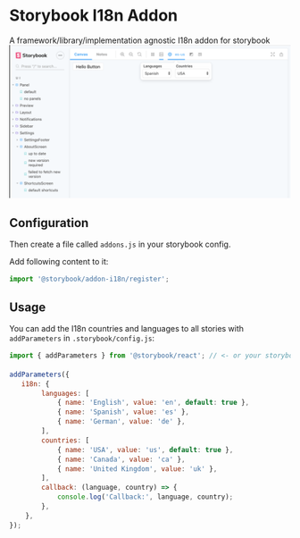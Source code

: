 # Storybook I18n Addon
A framework/library/implementation agnostic I18n addon for storybook
![](documentation/snapshot.png)

## Configuration

Then create a file called `addons.js` in your storybook config.

Add following content to it:

```js
import '@storybook/addon-i18n/register';
```

## Usage

You can add the I18n countries and languages to all stories with `addParameters` in `.storybook/config.js`:

```js
import { addParameters } from '@storybook/react'; // <- or your storybook framework

addParameters({
   i18n: {
        languages: [
            { name: 'English', value: 'en', default: true },
            { name: 'Spanish', value: 'es' },
            { name: 'German', value: 'de' },
        ],
        countries: [
            { name: 'USA', value: 'us', default: true },
            { name: 'Canada', value: 'ca' },
            { name: 'United Kingdom', value: 'uk' },
        ],
        callback: (language, country) => {
            console.log('Callback:', language, country);
        },
    },
});
```